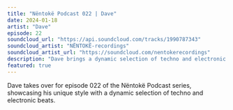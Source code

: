```yaml
---
title: "Nëntokë Podcast 022 | Dave"
date: 2024-01-18
artist: "Dave"
episode: 22
soundcloud_url: "https://api.soundcloud.com/tracks/1990787343"
soundcloud_artist: "NËNTOKË-recordings"
soundcloud_artist_url: "https://soundcloud.com/nentokerecordings"
description: "Dave brings a dynamic selection of techno and electronic beats to the Nëntokë Podcast series."
featured: true
---
```

Dave takes over for episode 022 of the Nëntokë Podcast series, showcasing his unique style with a dynamic selection of techno and electronic beats.